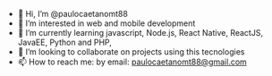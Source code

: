 - 👋 Hi, I’m @paulocaetanomt88
- 👀 I’m interested in web and mobile development
- 🌱 I’m currently learning javascript, Node.js, React Native, ReactJS, JavaEE, Python and PHP, 
- 💞️ I’m looking to collaborate on projects using this tecnologies
- 📫 How to reach me: by email: paulocaetanomt88@gmail.com

